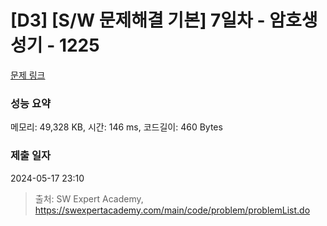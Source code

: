 # [D3] [S/W 문제해결 기본] 7일차 - 암호생성기 - 1225 

[문제 링크](https://swexpertacademy.com/main/code/problem/problemDetail.do?contestProbId=AV14uWl6AF0CFAYD) 

### 성능 요약

메모리: 49,328 KB, 시간: 146 ms, 코드길이: 460 Bytes

### 제출 일자

2024-05-17 23:10



> 출처: SW Expert Academy, https://swexpertacademy.com/main/code/problem/problemList.do